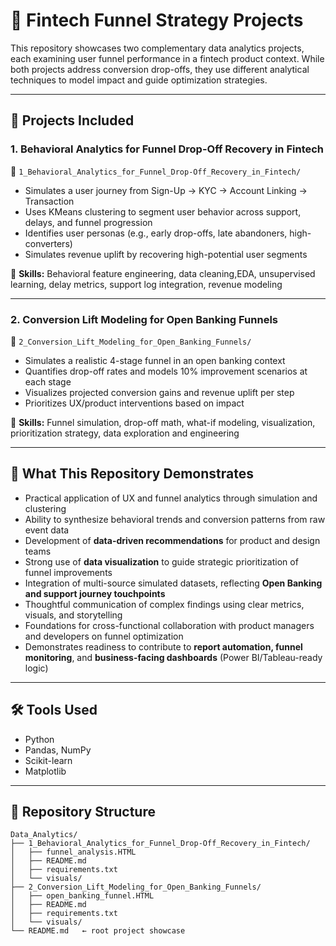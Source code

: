 # 🧠 Fintech Funnel Strategy Projects

This repository showcases two complementary data analytics projects, each examining user funnel performance in a fintech product context. While both projects address conversion drop-offs, they use different analytical techniques to model impact and guide optimization strategies.

---

## 📁 Projects Included

### 1. Behavioral Analytics for Funnel Drop-Off Recovery in Fintech  
📍 `1_Behavioral_Analytics_for_Funnel_Drop-Off_Recovery_in_Fintech/`

- Simulates a user journey from Sign-Up → KYC → Account Linking → Transaction
- Uses KMeans clustering to segment user behavior across support, delays, and funnel progression
- Identifies user personas (e.g., early drop-offs, late abandoners, high-converters)
- Simulates revenue uplift by recovering high-potential user segments

🔧 **Skills:** Behavioral feature engineering, data cleaning,EDA, unsupervised learning, delay metrics, support log integration, revenue modeling

---

### 2. Conversion Lift Modeling for Open Banking Funnels  
📍 `2_Conversion_Lift_Modeling_for_Open_Banking_Funnels/`

- Simulates a realistic 4-stage funnel in an open banking context
- Quantifies drop-off rates and models 10% improvement scenarios at each stage
- Visualizes projected conversion gains and revenue uplift per step
- Prioritizes UX/product interventions based on impact

🔧 **Skills:** Funnel simulation, drop-off math, what-if modeling, visualization, prioritization strategy, data exploration and engineering

---

## 🎯 What This Repository Demonstrates

- Practical application of UX and funnel analytics through simulation and clustering
- Ability to synthesize behavioral trends and conversion patterns from raw event data
- Development of **data-driven recommendations** for product and design teams
- Strong use of **data visualization** to guide strategic prioritization of funnel improvements
- Integration of multi-source simulated datasets, reflecting **Open Banking and support journey touchpoints**
- Thoughtful communication of complex findings using clear metrics, visuals, and storytelling
- Foundations for cross-functional collaboration with product managers and developers on funnel optimization
- Demonstrates readiness to contribute to **report automation, funnel monitoring**, and **business-facing dashboards** (Power BI/Tableau-ready logic)

---

## 🛠️ Tools Used

- Python
- Pandas, NumPy
- Scikit-learn
- Matplotlib

---

## 📁 Repository Structure

```
Data_Analytics/
├── 1_Behavioral_Analytics_for_Funnel_Drop-Off_Recovery_in_Fintech/
│   ├── funnel_analysis.HTML
│   ├── README.md
│   ├── requirements.txt
│   └── visuals/
├── 2_Conversion_Lift_Modeling_for_Open_Banking_Funnels/
│   ├── open_banking_funnel.HTML
│   ├── README.md
│   ├── requirements.txt
│   └── visuals/
└── README.md   ← root project showcase
```
